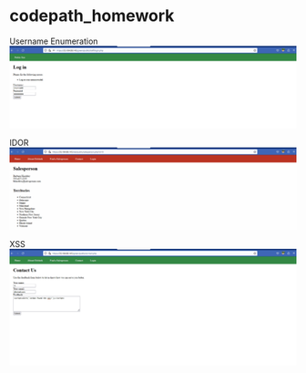 # codepath_homework
Username Enumeration
<img src="UsernameEnumeration.gif" alt="Running screenfetch">

IDOR
<img src="IDOR.gif" alt="Running screenfetch">

XSS
<img src="XSS.gif" alt="Running screenfetch">
